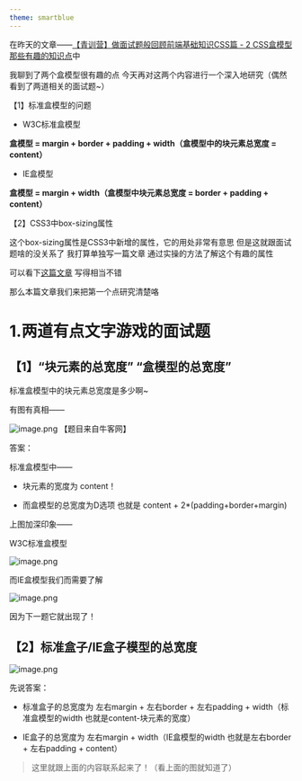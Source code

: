 ```yaml
---
theme: smartblue
---
```

在昨天的文章——[【青训营】做面试题般回顾前端基础知识CSS篇 - 2 CSS盒模型那些有趣的知识点](https://juejin.cn/post/7008801098257399821/)中

我聊到了两个盒模型很有趣的点 今天再对这两个内容进行一个深入地研究（偶然看到了两道相关的面试题~）

【1】标准盒模型的问题

- W3C标准盒模型

**盒模型 = margin + border + padding + width（盒模型中的块元素总宽度 = content）**

- IE盒模型

**盒模型 = margin + width（盒模型中块元素总宽度 = border + padding + content）**

【2】CSS3中box-sizing属性

这个box-sizing属性是CSS3中新增的属性，它的用处非常有意思 但是这就跟面试题啥的没关系了 我打算单独写一篇文章 通过实操的方法了解这个有趣的属性

可以看下[这篇文章](https://blog.csdn.net/qq_26780317/article/details/80736514) 写得相当不错


那么本篇文章我们来把第一个点研究清楚咯
# 1.两道有点文字游戏的面试题

## 【1】“块元素的总宽度” “盒模型的总宽度”
标准盒模型中的块元素总宽度是多少啊~

有图有真相——

![image.png](https://p3-juejin.byteimg.com/tos-cn-i-k3u1fbpfcp/921bc39074d148aaab46e337a055b2c3~tplv-k3u1fbpfcp-watermark.image?)
【题目来自牛客网】

答案：

标准盒模型中——

- 块元素的宽度为 content！

- 而盒模型的总宽度为D选项 也就是 content + 2*(padding+border+margin)

上图加深印象——

W3C标准盒模型


![image.png](https://p3-juejin.byteimg.com/tos-cn-i-k3u1fbpfcp/d942fae61bb0471a84bd7088c31d1945~tplv-k3u1fbpfcp-watermark.image?)


而IE盒模型我们而需要了解


![image.png](https://p9-juejin.byteimg.com/tos-cn-i-k3u1fbpfcp/02780a559db54e658d65f4db67f6716e~tplv-k3u1fbpfcp-watermark.image?)


因为下一题它就出现了！


## 【2】标准盒子/IE盒子模型的总宽度

![image.png](https://p1-juejin.byteimg.com/tos-cn-i-k3u1fbpfcp/8dbc9ca09bab426ab4c640654d53965d~tplv-k3u1fbpfcp-watermark.image?)

先说答案：

- 标准盒子的总宽度为 左右margin + 左右border + 左右padding + width（标准盒模型的width 也就是content-块元素的宽度）

- IE盒子的总宽度为 左右margin + width（IE盒模型的width 也就是左右border + 左右padding + content）

> 这里就跟上面的内容联系起来了！（看上面的图就知道了）

